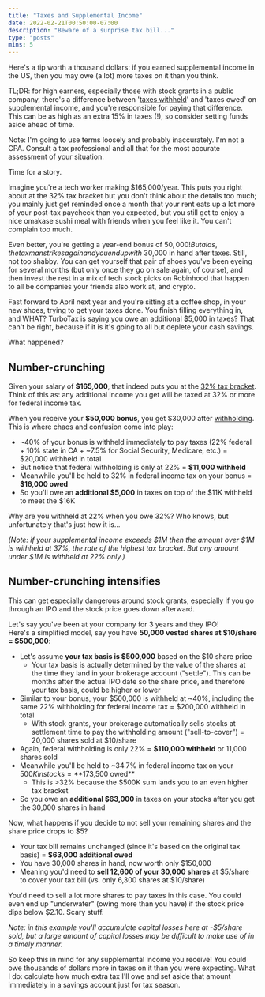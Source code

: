 ```yaml
---
title: "Taxes and Supplemental Income"
date: 2022-02-21T00:50:00-07:00
description: "Beware of a surprise tax bill..."
type: "posts"
mins: 5
---
```


Here's a tip worth a thousand dollars: if you earned supplemental income in the US, then you may owe (a lot) more taxes on it than you think.

TL;DR: for high earners, especially those with stock grants in a public company, there's a difference between '[taxes withheld](https://www.investopedia.com/terms/w/withholdingtax.asp)' and 'taxes owed' on supplemental income, and you're responsible for paying that difference. This can be as high as an extra 15% in taxes (!), so consider setting funds aside ahead of time.

Note: I'm going to use terms loosely and probably inaccurately. I'm not a CPA. Consult a tax professional and all that for the most accurate assessment of your situation.

Time for a story.

Imagine you're a tech worker making $165,000/year. This puts you right about at the 32% tax bracket but you don't think about the details too much; you mainly just get reminded once a month that your rent eats up a lot more of your post-tax paycheck than you expected, but you still get to enjoy a nice omakase sushi meal with friends when you feel like it. You can't complain too much.

Even better, you're getting a year-end bonus of $50,000! But alas, the tax man strikes again and you end up with ~$30,000 in hand after taxes.  Still, not too shabby. You can get yourself that pair of shoes you've been eyeing for several months (but only once they go on sale again, of course), and then invest the rest in a mix of tech stock picks on Robinhood that happen to all be companies your friends also work at, and crypto.

Fast forward to April next year and you're sitting at a coffee shop, in your new shoes, trying to get your taxes done. You finish filling everything in, and WHAT? TurboTax is saying you owe an additional $5,000 in taxes? That can't be right, because if it is it's going to all but deplete your cash savings.

What happened?

## Number-crunching

Given your salary of **$165,000**, that indeed puts you at the [32% tax bracket](https://www.nerdwallet.com/article/taxes/federal-income-tax-brackets). Think of this as: any additional income you get will be taxed at 32% or more for federal income tax.

When you receive your **$50,000 bonus**, you get $30,000 after [withholding](https://www.investopedia.com/terms/w/withholdingtax.asp). This is where chaos and confusion come into play:  

* ~40% of your bonus is withheld immediately to pay taxes (22% federal + 10% state in CA + ~7.5% for Social Security, Medicare, etc.) = $20,000 withheld in total
* But notice that federal withholding is only at 22% = **$11,000 withheld**
* Meanwhile you'll be held to 32% in federal income tax on your bonus = **$16,000 owed**
* So you'll owe an **additional $5,000** in taxes on top of the $11K withheld to meet the $16K

Why are you withheld at 22% when you owe 32%? Who knows, but unfortunately that's just how it is...  

_(Note: if your supplemental income exceeds $1M then the amount over $1M is withheld at 37%, the rate of the highest tax bracket. But any amount under $1M is withheld at 22% only.)_

## Number-crunching intensifies
This can get especially dangerous around stock grants, especially if you go through an IPO and the stock price goes down afterward.

Let's say you've been at your company for 3 years and they IPO!  
Here's a simplified model, say you have **50,000 vested shares at $10/share = $500,000**:

* Let's assume **your tax basis is $500,000** based on the $10 share price
  * Your tax basis is actually determined by the value of the shares at the time they land in your brokerage account ("settle"). This can be months after the actual IPO date so the share price, and therefore your tax basis, could be higher or lower
* Similar to your bonus, your $500,000 is withheld at ~40%, including the same 22% withholding for federal income tax = $200,000 withheld in total
  * With stock grants, your brokerage automatically sells stocks at settlement time to pay the withholding amount ("sell-to-cover") = 20,000 shares sold at $10/share
* Again, federal withholding is only 22% = **$110,000 withheld** or 11,000 shares sold
* Meanwhile you'll be held to ~34.7% in federal income tax on your $500K in stocks = **$173,500 owed**
  * This is >32% because the $500K sum lands you to an even higher tax bracket
* So you owe an **additional $63,000** in taxes on your stocks after you get the 30,000 shares in hand

Now, what happens if you decide to not sell your remaining shares and the share price drops to $5?  

* Your tax bill remains unchanged (since it's based on the original tax basis) = **$63,000 additional owed**
* You have 30,000 shares in hand, now worth only $150,000
* Meaning you'd need to **sell 12,600 of your 30,000 shares** at $5/share to cover your tax bill (vs. only 6,300 shares at $10/share)

You'd need to sell a lot more shares to pay taxes in this case. You could even end up "underwater" (owing more than you have) if the stock price dips below $2.10.  Scary stuff.

_Note: in this example you'll accumulate capital losses here at -$5/share sold, but a large amount of capital losses may be difficult to make use of in a timely manner._

So keep this in mind for any supplemental income you receive! You could owe thousands of dollars more in taxes on it than you were expecting. What I do: calculate how much extra tax I'll owe and set aside that amount immediately in a savings account just for tax season.
